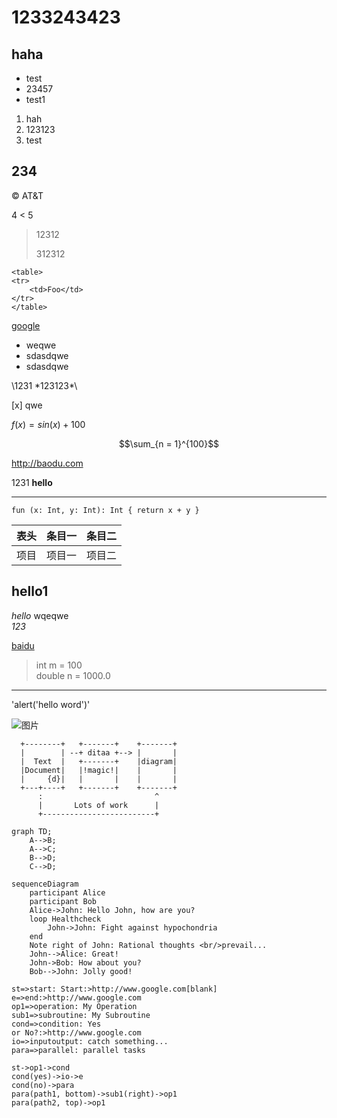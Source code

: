 # 1233243423

## haha

* test
* 23457
* test1

1. hah
2. 123123
3. test

## 234

&copy;
AT&amp;T

4 < 5

> 12312
>
> 312312

    <table>
    <tr>
        <td>Foo</td>
    </tr>
    </table>

[foo]: http://example.com/  "Optional Title Here"
[foo]: http://example.com/  "Optional Title Here"
[foo]: http://example.com/  "Optional Title Here"

[google](http://google.com)

+ weqwe
+ sdasdqwe
+ sdasdqwe

\1231
\*123123*\

[x]  qwe

$f(x) = sin(x) + 100$

$$\sum_{n = 1}^{100}$$

<http://baodu.com>

1231 **hello**

***
`fun (x: Int, y: Int): Int {
  return x + y
}`

表头|条目一|条目二
:---:|:---:|:---:
项目|项目一|项目二

## hello1

*hello*  wqeqwe  
*123*  

[baidu](http://baidu.com)

> int m = 100  
> double n = 1000.0

---

'alert('hello word')'  

![图片](https://upload-images.jianshu.io/upload_images/703764-605e3cc2ecb664f6.jpg?imageMogr2/auto-orient/strip%7CimageView2/2/w/1000/format/webp)

```ditaa {cmd=true args=["-E"]}
  +--------+   +-------+    +-------+
  |        | --+ ditaa +--> |       |
  |  Text  |   +-------+    |diagram|
  |Document|   |!magic!|    |       |
  |     {d}|   |       |    |       |
  +---+----+   +-------+    +-------+
      :                         ^
      |       Lots of work      |
      +-------------------------+
```

```mermaid
graph TD;
    A-->B;
    A-->C;
    B-->D;
    C-->D;
```

```mermaid
sequenceDiagram
    participant Alice
    participant Bob
    Alice->John: Hello John, how are you?
    loop Healthcheck
        John->John: Fight against hypochondria
    end
    Note right of John: Rational thoughts <br/>prevail...
    John-->Alice: Great!
    John->Bob: How about you?
    Bob-->John: Jolly good!
```

```flow
st=>start: Start:>http://www.google.com[blank]
e=>end:>http://www.google.com
op1=>operation: My Operation
sub1=>subroutine: My Subroutine
cond=>condition: Yes
or No?:>http://www.google.com
io=>inputoutput: catch something...
para=>parallel: parallel tasks

st->op1->cond
cond(yes)->io->e
cond(no)->para
para(path1, bottom)->sub1(right)->op1
para(path2, top)->op1
```

